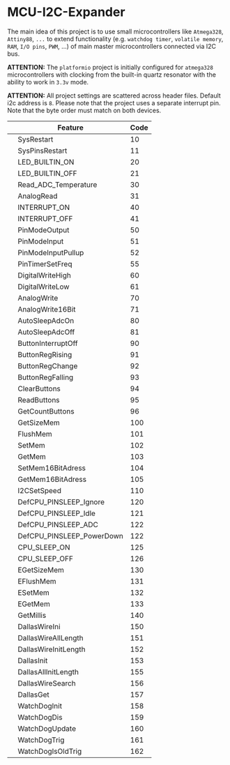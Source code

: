 # MCU-I2C-Expander

The main idea of this project is to use small microcontrollers like `Atmega328`, `Attiny88`, `...` to extend functionality (e.g. `watchdog timer`, `volatile memory`, `RAM`, `I/O pins`, `PWM`, ...) of main master microcontrollers connected via I2C bus.

<b>ATTENTION:</b> The `platformio` project is initially configured for `atmega328` microcontrollers with clocking from the built-in quartz resonator with the ability to work in `3.3v` mode.

<b>ATTENTION:</b> All project settings are scattered across header files. Default i2c address is `8`. Please note that the project uses a separate interrupt pin. Note that the byte order must match on both devices.

| | Feature | Code |
|-| -------- | --- |
| |SysRestart| 10|
| |SysPinsRestart| 11|
| |LED_BUILTIN_ON| 20|
| |LED_BUILTIN_OFF| 21|
| |Read_ADC_Temperature| 30|
| |AnalogRead| 31|
| |INTERRUPT_ON| 40|
| |INTERRUPT_OFF| 41|
| |PinModeOutput| 50|
| |PinModeInput| 51|
| |PinModeInputPullup| 52|
| |PinTimerSetFreq| 55|
| |DigitalWriteHigh| 60|
| |DigitalWriteLow| 61|
| |AnalogWrite| 70|
| |AnalogWrite16Bit| 71|
| |AutoSleepAdcOn| 80|
| |AutoSleepAdcOff| 81|
| |ButtonInterruptOff| 90|
| |ButtonRegRising| 91|
| |ButtonRegChange| 92|
| |ButtonRegFalling| 93|
| |ClearButtons| 94|
| |ReadButtons| 95|
| |GetCountButtons| 96|
| |GetSizeMem| 100|
| |FlushMem| 101|
| |SetMem| 102|
| |GetMem| 103|
| |SetMem16BitAdress| 104|
| |GetMem16BitAdress| 105|
| |I2CSetSpeed| 110|
| |DefCPU_PINSLEEP_Ignore| 120|
| |DefCPU_PINSLEEP_Idle| 121|
| |DefCPU_PINSLEEP_ADC| 122|
| |DefCPU_PINSLEEP_PowerDown| 122|
| |CPU_SLEEP_ON| 125|
| |CPU_SLEEP_OFF| 126|
| |EGetSizeMem| 130|
| |EFlushMem| 131|
| |ESetMem| 132|
| |EGetMem| 133|
| |GetMillis| 140|
| |DallasWireIni| 150|
| |DallasWireAllLength| 151|
| |DallasWireInitLength| 152|
| |DallasInit| 153|
| |DallasAllInitLength| 155|
| |DallasWireSearch| 156|
| |DallasGet| 157|
| |WatchDogInit| 158|
| |WatchDogDis| 159|
| |WatchDogUpdate| 160|
| |WatchDogTrig| 161|
| |WatchDogIsOldTrig| 162|

